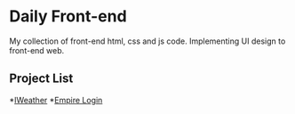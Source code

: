 # Daily Front-end

My collection of front-end html, css and js code. Implementing UI design to front-end web.

## Project List

*[IWeather](https://github.com/Attaaa/Daily-Front-end/tree/master/iweather)
*[Empire Login](https://github.com/Attaaa/Daily-Front-end/tree/master/empire-login)

